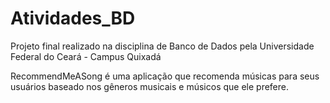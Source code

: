 # Atividades_BD
Projeto final realizado na disciplina de Banco de Dados pela Universidade Federal do Ceará - Campus Quixadá

RecommendMeASong é uma aplicação que recomenda músicas para seus usuários baseado nos gêneros musicais e músicos que ele prefere.
